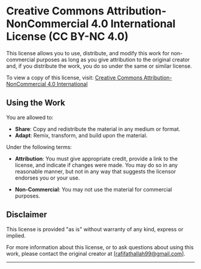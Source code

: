 # Creative Commons Attribution-NonCommercial 4.0 International License (CC BY-NC 4.0)

This license allows you to use, distribute, and modify this work for non-commercial purposes as long as you give attribution to the original creator and, if you distribute the work, you do so under the same or similar license.

To view a copy of this license, visit: [Creative Commons Attribution-NonCommercial 4.0 International](https://creativecommons.org/licenses/by-nc/4.0/legalcode)

## Using the Work

You are allowed to:

- **Share**: Copy and redistribute the material in any medium or format.
- **Adapt**: Remix, transform, and build upon the material.

Under the following terms:

- **Attribution**: You must give appropriate credit, provide a link to the license, and indicate if changes were made. You may do so in any reasonable manner, but not in any way that suggests the licensor endorses you or your use.

- **Non-Commercial**: You may not use the material for commercial purposes.

## Disclaimer

This license is provided "as is" without warranty of any kind, express or implied.

For more information about this license, or to ask questions about using this work, please contact the original creator at [rafifathallah99@gmail.com].

---